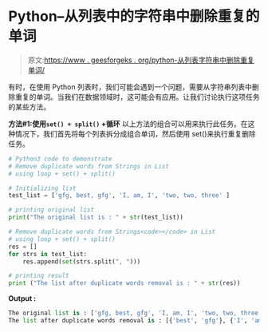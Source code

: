 # Python–从列表中的字符串中删除重复的单词

> 原文:[https://www . geesforgeks . org/python-从列表字符串中删除重复单词/](https://www.geeksforgeeks.org/python-remove-duplicate-words-from-strings-in-list/)

有时，在使用 Python 列表时，我们可能会遇到一个问题，需要从字符串列表中删除重复的单词。当我们在数据领域时，这可能会有应用。让我们讨论执行这项任务的某些方法。

**方法#1:使用`set() + split()` +循环**
以上方法的组合可以用来执行此任务。在这种情况下，我们首先将每个列表拆分成组合单词，然后使用 set()来执行重复删除任务。

```py
# Python3 code to demonstrate 
# Remove duplicate words from Strings in List
# using loop + set() + split()

# Initializing list
test_list = ['gfg, best, gfg', 'I, am, I', 'two, two, three' ]

# printing original list
print("The original list is : " + str(test_list))

# Remove duplicate words from Strings<code></code> in List
# using loop + set() + split()
res = []
for strs in test_list:
    res.append(set(strs.split(", ")))

# printing result 
print ("The list after duplicate words removal is : " + str(res))
```

**Output :**

```py
The original list is : ['gfg, best, gfg', 'I, am, I', 'two, two, three']
The list after duplicate words removal is : [{'best', 'gfg'}, {'I', 'am'}, {'three', 'two'}]

```